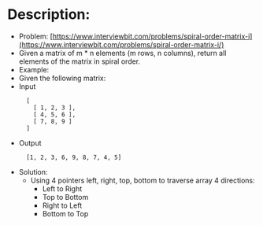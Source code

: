 # Description:

* Problem: [https://www.interviewbit.com/problems/spiral-order-matrix-i](https://www.interviewbit.com/problems/spiral-order-matrix-i/)
* Given a matrix of m * n elements (m rows, n columns), return all elements of the matrix in spiral order.
* Example:
* Given the following matrix:
* Input
  ```
    [
      [ 1, 2, 3 ],
      [ 4, 5, 6 ],
      [ 7, 8, 9 ]
    ]
  ```
* Output
  ```
    [1, 2, 3, 6, 9, 8, 7, 4, 5]
  ```
* Solution:
  * Using 4 pointers left, right, top, bottom to traverse array 4 directions:
    * Left to Right
    * Top to Bottom
    * Right to Left
    * Bottom to Top
